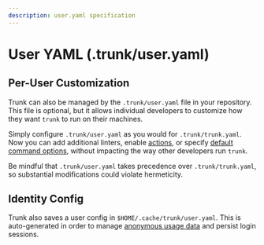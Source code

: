 ```yaml
---
description: user.yaml specification
---
```


# User YAML (.trunk/user.yaml)

## Per-User Customization

Trunk can also be managed by the `.trunk/user.yaml` file in your repository. This file is optional, but it allows individual developers to customize how they want `trunk` to run on their machines.

Simply configure `.trunk/user.yaml` as you would for `.trunk/trunk.yaml`. Now you can add additional linters, enable [actions](../advanced-setup/actions/readme.md), or specify [default command options](trunk-yaml/#cli), without impacting the way other developers run `trunk`.

Be mindful that `.trunk/user.yaml` takes precedence over `.trunk/trunk.yaml`, so substantial modifications could violate hermeticity.

## Identity Config

Trunk also saves a user config in `$HOME/.cache/trunk/user.yaml`. This is auto-generated in order to manage [anonymous usage data](telemetry.md) and persist login sessions.

